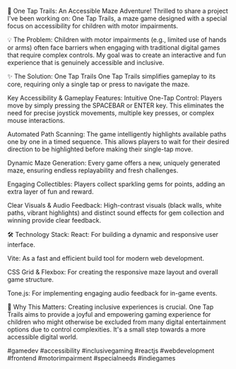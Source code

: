 🚀 One Tap Trails: An Accessible Maze Adventure! Thrilled to share a project I've been working on: One Tap Trails, a maze game designed with a special focus on accessibility for children with motor impairments.
 
💡 The Problem: Children with motor impairments (e.g., limited use of hands or arms) often face barriers when engaging with traditional digital games that require complex controls. My goal was to create an interactive and fun experience that is genuinely accessible and inclusive.

✨ The Solution: One Tap Trails One Tap Trails simplifies gameplay to its core, requiring only a single tap or press to navigate the maze.

Key Accessibility & Gameplay Features: Intuitive One-Tap Control: Players move by simply pressing the SPACEBAR or ENTER key. This eliminates the need for precise joystick movements, multiple key presses, or complex mouse interactions.

Automated Path Scanning: The game intelligently highlights available paths one by one in a timed sequence. This allows players to wait for their desired direction to be highlighted before making their single-tap move.

Dynamic Maze Generation: Every game offers a new, uniquely generated maze, ensuring endless replayability and fresh challenges.

Engaging Collectibles: Players collect sparkling gems for points, adding an extra layer of fun and reward.

Clear Visuals & Audio Feedback: High-contrast visuals (black walls, white paths, vibrant highlights) and distinct sound effects for gem collection and winning provide clear feedback.

🛠️ Technology Stack: React: For building a dynamic and responsive user interface.

Vite: As a fast and efficient build tool for modern web development.

CSS Grid & Flexbox: For creating the responsive maze layout and overall game structure.

Tone.js: For implementing engaging audio feedback for in-game events.

🌟 Why This Matters: Creating inclusive experiences is crucial. One Tap Trails aims to provide a joyful and empowering gaming experience for children who might otherwise be excluded from many digital entertainment options due to control complexities. It's a small step towards a more accessible digital world.

#gamedev #accessibility #inclusivegaming #reactjs #webdevelopment #frontend #motorimpairment #specialneeds #indiegames
